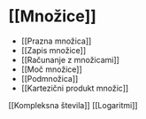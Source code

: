 # [[Množice]]
- [[Prazna množica]]
- [[Zapis množice]]
- [[Računanje z množicami]]
- [[Moč množice]]
- [[Podmnožica]]
- [[Kartezični produkt množic]]

[[Kompleksna števila]]
[[Logaritmi]]